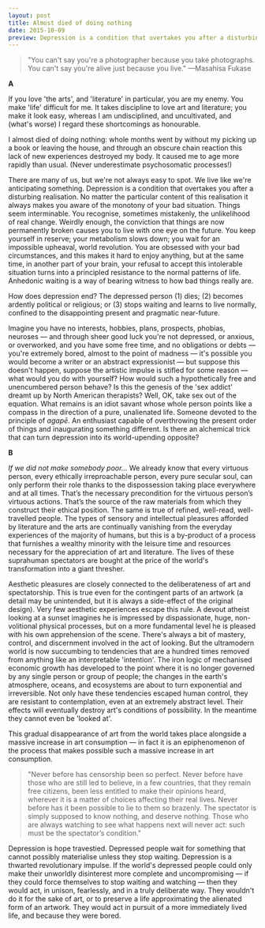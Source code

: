 ```yaml
---
layout: post
title: Almost died of doing nothing
date: 2015-10-09
preview: Depression is a condition that overtakes you after a disturbing realisation. No matter the particular content of this realisation it always makes you aware of the monotony of your bad situation.
---
```


>"You can't say you're a photographer because you take photographs. You can't say you're alive just because you live."
>—Masahisa Fukase

**A**

If you love 'the arts', and 'literature' in particular, you are my enemy. You make 'life' difficult for me. It takes discipline to love art and literature; you make it look easy, whereas I am undisciplined, and uncultivated, and (what's worse) I regard these shortcomings as honourable.

I almost died of doing nothing: whole months went by without my picking up a book or leaving the house, and through an obscure chain reaction this lack of new experiences destroyed my body. It caused me to age more rapidly than usual. (Never underestimate psychosomatic processes!)

There are many of us, but we're not always easy to spot. We live like we're anticipating something. Depression is a condition that overtakes you after a disturbing realisation. No matter the particular content of this realisation it always makes you aware of the monotony of your bad situation. Things seem interminable. You recognise, sometimes mistakenly, the unlikelihood of real change. Weirdly enough, the conviction that things are now permanently broken causes you to live with one eye on the future. You keep yourself in reserve; your metabolism slows down; you wait for an impossible upheaval, world revolution. You are obsessed with your bad circumstances, and this makes it hard to enjoy anything, but at the same time, in another part of your brain, your refusal to accept this intolerable situation turns into a principled resistance to the normal patterns of life. Anhedonic waiting is a way of bearing witness to how bad things really are.

How does depression end? The depressed person (1) dies; (2) becomes ardently political or religious; or (3) stops waiting and learns to live normally, confined to the disappointing present and pragmatic near-future.

Imagine you have no interests, hobbies, plans, prospects, phobias, neuroses — and through sheer good luck you're not depressed, or anxious, or overworked, and you have some free time, and no obligations or debts — you're extremely bored, almost to the point of madness — it's possible you would become a writer or an abstract expressionist — but suppose this doesn't happen, suppose the artistic impulse is stifled for some reason — what would you do with yourself? How would such a hypothetically free and unencumbered person behave? Is this the genesis of the 'sex addict' dreamt up by North American therapists? Well, OK, take sex out of the equation. What remains is an idiot savant whose whole person points like a compass in the direction of a pure, unalienated life. Someone devoted to the principle of *agapē*. An enthusiast capable of overthrowing the present order of things and inaugurating something different. Is there an alchemical trick that can turn depression into its world-upending opposite?

**B**

*If we did not make somebody poor...* We already know that every virtuous person, every ethically irreproachable person, every pure secular soul, can only perform their role thanks to the dispossession taking place everywhere and at all times. That’s the necessary precondition for the virtuous person’s virtuous actions. That’s the source of the raw materials from which they construct their ethical position. The same is true of refined, well-read, well-travelled people. The types of sensory and intellectual pleasures afforded by literature and the arts are continually vanishing from the everyday experiences of the majority of humans, but this is a by-product of a process that furnishes a wealthy minority with the leisure time and resources necessary for the appreciation of art and literature. The lives of these suprahuman spectators are bought at the price of the world's transformation into a giant thresher. 

Aesthetic pleasures are closely connected to the deliberateness of art and spectatorship. This is true even for the contingent parts of an artwork (a detail may be unintended, but it is always a side-effect of the original design). Very few aesthetic experiences escape this rule. A devout atheist looking at a sunset imagines he is impressed by dispassionate, huge, non-volitional physical processes, but on a more fundamental level he is pleased with his own apprehension of the scene. There's always a bit of mastery, control, and discernment involved in the act of looking. But the ultramodern world is now succumbing to tendencies that are a hundred times removed from anything like an interpretable 'intention'. The iron logic of mechanised economic growth has developed to the point where it is no longer governed by any single person or group of people; the changes in the earth's atmosphere, oceans, and ecosystems are about to turn exponential and irreversible. Not only have these tendencies escaped human control, they are resistant to contemplation, even at an extremely abstract level. Their effects will eventually destroy art's conditions of possibility. In the meantime they cannot even be 'looked at'.

This gradual disappearance of art from the world takes place alongside a massive increase in art consumption — in fact it is an epiphenomenon of the process that makes possible such a massive increase in art consumption.

>"Never before has censorship been so perfect. Never before have those who are still led to believe, in a few countries, that they remain free citizens, been less entitled to make their opinions heard, wherever it is a matter of choices affecting their real lives. Never before has it been possible to lie to them so brazenly. The spectator is simply supposed to know nothing, and deserve nothing. Those who are always watching to see what happens next will never act: such must be the spectator’s condition."

Depression is hope travestied. Depressed people wait for something that cannot possibly materialise unless they stop waiting. Depression is a thwarted revolutionary impulse. If the world's depressed people could only make their unworldly disinterest more complete and uncompromising — if they could force themselves to stop waiting and watching — then they would act, in unison, fearlessly, and in a truly deliberate way. They wouldn't do it for the sake of art, or to preserve a life approximating the alienated form of an artwork. They would act in pursuit of a more immediately lived life, and because they were bored.